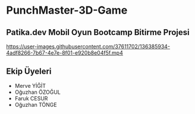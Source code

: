 # PunchMaster-3D-Game
## Patika.dev Mobil Oyun Bootcamp Bitirme Projesi

https://user-images.githubusercontent.com/37611702/136385934-4adf8266-7b67-4e7e-8f01-e920b8e04f5f.mp4

## Ekip Üyeleri
- Merve YİĞİT
- Oğuzhan ÖZOĞUL
- Faruk CESUR
- Oğuzhan TÖNGE
